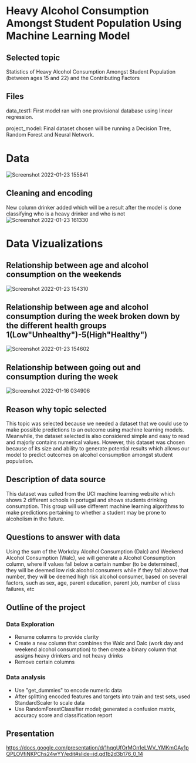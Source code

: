 # Heavy Alcohol Consumption Amongst Student Population Using Machine Learning Model

## Selected topic
Statistics of Heavy Alcohol Consumption Amongst Student Population (between ages 15 and 22) and the Contributing Factors

## Files
data_test1: First model ran with one provisional database using linear regression.

project_model: Final dataset chosen will be running a Decision Tree, Random Forest and Neural Network.
# Data
![Screenshot 2022-01-23 155841](https://user-images.githubusercontent.com/25463509/150697740-7aeaa65d-b556-4d7e-a821-a26f279a86ef.png)

## Cleaning and encoding
New column drinker added which will be a result after the model is done classifying who is a heavy drinker and who is not
![Screenshot 2022-01-23 161330](https://user-images.githubusercontent.com/25463509/150698199-ce59b94b-c348-4f49-8931-1d0f95a71483.png)


# Data Vizualizations

## Relationship between age and alcohol consumption on the weekends

![Screenshot 2022-01-23 154310](https://user-images.githubusercontent.com/25463509/150697290-e8d2010b-4fb7-464c-a21c-b06ce5c18fe6.png)

## Relationship between age and alcohol consumption during the week broken down by the different health groups 1(Low"Unhealthy")-5(High"Healthy")

![Screenshot 2022-01-23 154602](https://user-images.githubusercontent.com/25463509/150697452-fe24422e-770c-44af-8f0e-06736f5ffd00.png)

## Relationship between going out and consumption during the week

![Screenshot 2022-01-16 034906](https://user-images.githubusercontent.com/25463509/150698263-935d0611-6d9c-4d9b-b221-e9995e992f93.png)


## Reason why topic selected
This topic was selected because we needed a dataset that we could use to make possible predictions to an outcome using machine learning models. Meanwhile, the dataset selected is also considered simple and easy to read and majorly contains numerical values. However, this dataset was chosen because of its size and ability to generate potential results which allows our model to predict outcomes on alcohol consumption amongst student population.

## Description of data source
This dataset was culled from the UCI machine learning website which shows 2 different schools in portugal and shows students drinking consumption. This group will use different machine learning algorithms to make predictions pertaining to whether a student may be prone to alcoholism in the future.

## Questions to answer with data 
Using the sum of the Workday Alcohol Consumption (Dalc) and Weekend Alcohol Consumption (Walc), we will generate a Alcohol Consumption column, where if values fall below a certain number (to be determined), they will be deemed low risk alcohol consumers while if they fall above that number, they will be deemed high risk alcohol consumer, based on several factors, such as sex, age, parent education, parent job, number of class failures, etc

## Outline of the project
### Data Exploration
- Rename columns to provide clarity
- Create a new column that combines the Walc and Dalc (work day and weekend alcohol consumption) to then create a binary column that assigns heavy drinkers and not heavy drinks 
- Remove certain columns
### Data analysis
- Use "get_dummies" to encode numeric data
- After splitting encoded features and targets into train and test sets, used StandardScaler to scale data
- Use RandomForestClassifier model; generated a confusion matrix, accuracy score and classification report

## Presentation
https://docs.google.com/presentation/d/1hqgUfOrMOn1eLWV_YMKmGAy1pQPLOVfiNKPChs24wYY/edit#slide=id.gd1b2d3b176_0_14



